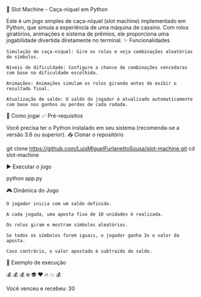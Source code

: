 🎰 Slot Machine - Caça-níquel em Python

Este é um jogo simples de caça-níquel (slot machine) implementado em Python, que simula a experiência de uma máquina de cassino. Com rolos giratórios, animações e sistema de prêmios, ele proporciona uma jogabilidade divertida diretamente no terminal.
✨ Funcionalidades

    Simulação de caça-níquel: Gire os rolos e veja combinações aleatórias de símbolos.

    Níveis de dificuldade: Configure a chance de combinações vencedoras com base na dificuldade escolhida.

    Animações: Animações simulam os rolos girando antes de exibir o resultado final.

    Atualização de saldo: O saldo do jogador é atualizado automaticamente com base nos ganhos ou perdas de cada rodada.

🚀 Como jogar
✅ Pré-requisitos

Você precisa ter o Python instalado em seu sistema (recomenda-se a versão 3.6 ou superior).
📥 Clonar o repositório

git clone https://github.com/LuisMIguelFurlanettoSousa/slot-machine.git
cd slot-machine

▶️ Executar o jogo

python app.py

🎮 Dinâmica do Jogo

    O jogador inicia com um saldo definido.

    A cada jogada, uma aposta fixa de 10 unidades é realizada.

    Os rolos giram e mostram símbolos aleatórios.

    Se todos os símbolos forem iguais, o jogador ganha 3x o valor da aposta.

    Caso contrário, o valor apostado é subtraído do saldo.

🧪 Exemplo de execução

💰 💰 💰
❄️ 👽 ❤️
🔥 💥 💰

Você venceu e recebeu: 30
